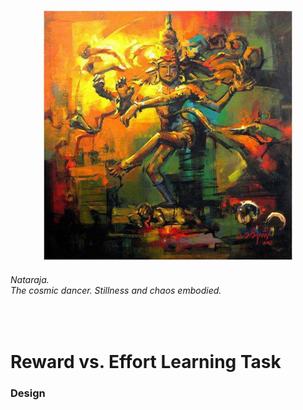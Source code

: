 <p align="center"> <img width="400" src="task.jpeg" alt="triumvirate"> </p>

###### *Nataraja.*<br>*The cosmic dancer. Stillness and chaos embodied.*
<br>


# Reward vs. Effort Learning Task
### Design


